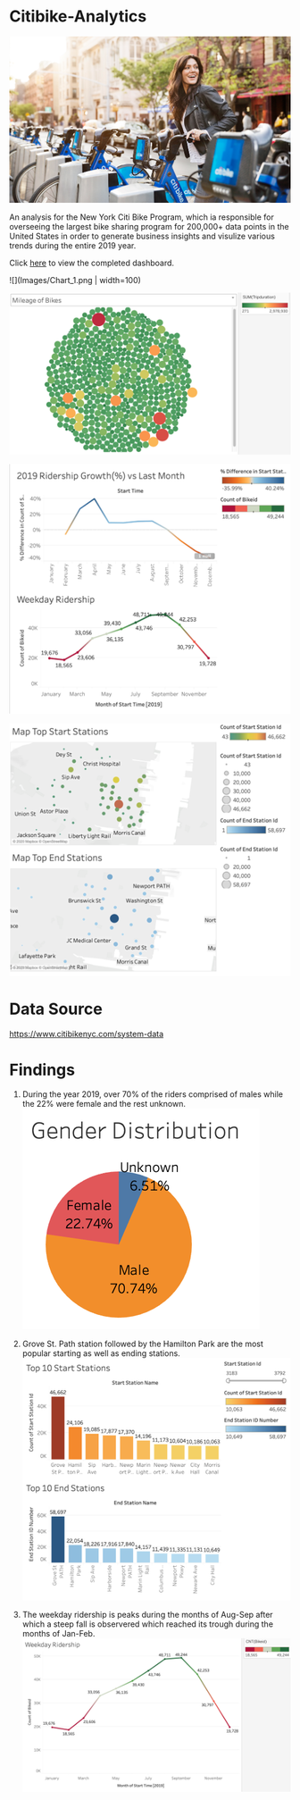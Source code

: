# Citibike-Analytics

![](Images/Image_1.png)

An analysis for the New York Citi Bike Program, which ia responsible for overseeing the largest bike sharing program for 200,000+ data points in the United States in order to generate business insights and visulize various trends during the entire 2019 year. 

Click [here](https://public.tableau.com/profile/aditya.bhatnagar3494#!/vizhome/2019CitiBikeAnalysis/MileageofBikes?publish=yes) to view the completed dashboard.

![](Images/Chart_1.png | width=100)

![](Images/Chart_4.png)

![](Images/Chart_2.png)

![](Images/Chart_3.png)

# Data Source
https://www.citibikenyc.com/system-data

# Findings
1) During the year 2019, over 70% of the riders comprised of males while the 22% were female and the rest unknown. 
![](Images/Gender.png)

2) Grove St. Path station followed by the Hamilton Park are the most popular starting as well as ending stations.
![](Images/Top_Stations.png)

3) The weekday ridership is peaks during the months of Aug-Sep after which a steep fall is observered which reached its trough during the months of Jan-Feb. 
![](Images/Weekday_Ridership.png)
